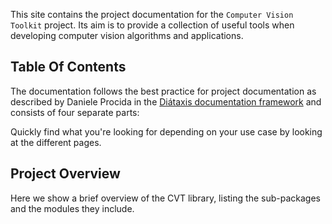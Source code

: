 This site contains the project documentation for the `Computer Vision Toolkit`
project. Its aim is to provide a collection of useful tools when
developing computer vision algorithms and applications.

## Table Of Contents

The documentation follows the best practice for
project documentation as described by Daniele Procida
in the [Diátaxis documentation framework](https://diataxis.fr/)
and consists of four separate parts:


Quickly find what you're looking for depending on
your use case by looking at the different pages.

## Project Overview
Here we show a brief overview of the CVT library, listing the sub-packages and the modules they include.

